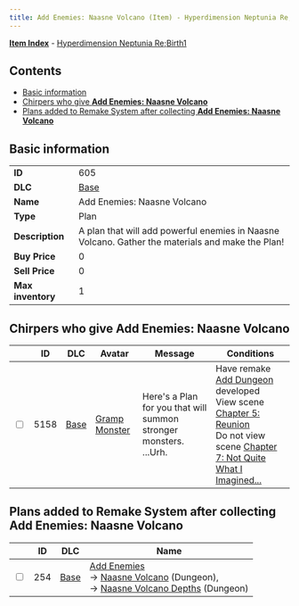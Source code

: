 ```yaml
---
title: Add Enemies: Naasne Volcano (Item) - Hyperdimension Neptunia Re;Birth1
---
```


[**Item Index**](/neptunia/rb1/item/index.html) - [Hyperdimension Neptunia Re;Birth1](/neptunia/rb1)

## Contents

- [Basic information](#basic-information)
- [Chirpers who give **Add Enemies: Naasne Volcano**](#chirpers-who-give-add-enemies-naasne-volcano)
- [Plans added to Remake System after collecting **Add Enemies: Naasne Volcano**](#plans-added-to-remake-system-after-collecting-add-enemies-naasne-volcano)

## Basic information

|   |   |
| -- | -- |
| **ID** | 605 |
| **DLC** | [Base](/neptunia/rb1/dlc/1-base.html) |
| **Name** | Add Enemies: Naasne Volcano |
| **Type** | Plan |
| **Description** | A plan that will add powerful enemies in Naasne Volcano. Gather the materials and make the Plan! |
| **Buy Price** | 0 |
| **Sell Price** | 0 |
| **Max inventory** | 1 |


## Chirpers who give **Add Enemies: Naasne Volcano**

|    | ID | DLC | Avatar | Message | Conditions |
| -- | -- | --- | ------ | ------- | ---------- |
| <input type="checkbox" id="rb1-chirper-event-1-5158" class="trackbox" /> | 5158 | [Base](/neptunia/rb1/dlc/1-base.html) | [Gramp Monster](/neptunia/rb1/undefined/1-243-gramp-monster.html) | Here's a Plan for you that will summon stronger monsters.<br />...Urh. | Have remake [Add Dungeon](/neptunia/rb1/remake/1-217-add-dungeon.html) developed<br />View scene [Chapter 5: Reunion](/neptunia/rb1/scene/1-503-chapter-5-reunion.html)<br />Do not view scene [Chapter 7: Not Quite What I Imagined...](/neptunia/rb1/scene/1-701-chapter-7-not-quite-what-i-imagined.html) |


## Plans added to Remake System after collecting **Add Enemies: Naasne Volcano**

|    | ID | DLC | Name |
| -- | -- | --- | ---- |
| <input type="checkbox" id="rb1-remake-1-254" class="trackbox" /> | 254 | [Base](/neptunia/rb1/dlc/1-base.html) | [Add Enemies](/neptunia/rb1/remake/1-254-add-enemies.html)<br /> → [Naasne Volcano](/neptunia/rb1/dungeon/1-112-naasne-volcano.html) (Dungeon),<br /> → [Naasne Volcano Depths](/neptunia/rb1/dungeon/1-128-naasne-volcano-depths.html) (Dungeon) |
